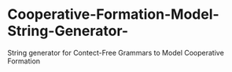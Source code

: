 # Cooperative-Formation-Model-String-Generator-
String generator for Contect-Free Grammars to Model Cooperative Formation
